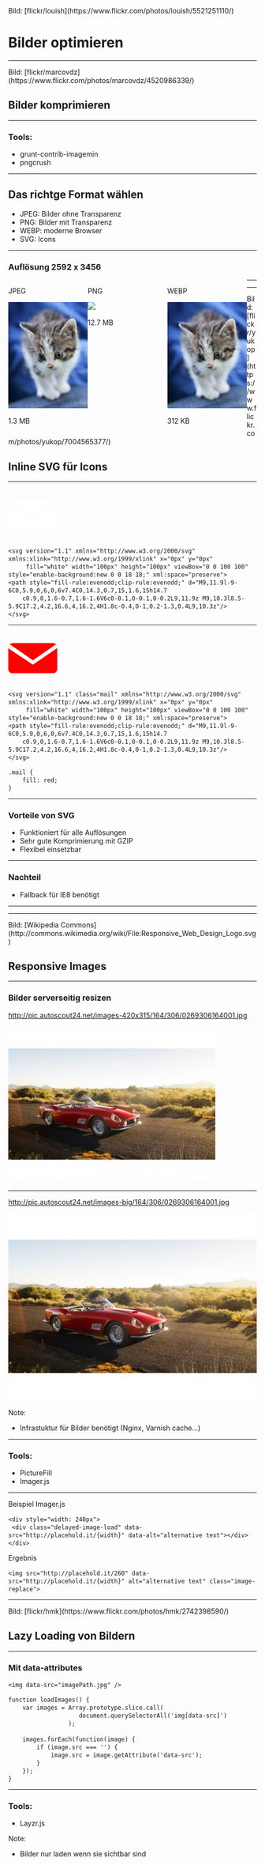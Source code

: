 ﻿<!-- .slide: data-background="assets/13.jpg" -->
<div class="attribution">Bild: [flickr/louish](https://www.flickr.com/photos/louish/5521251110/)</div>

# Bilder optimieren

---

<!-- .slide: data-background="assets/10.jpg" -->
<div class="attribution">Bild: [flickr/marcovdz](https://www.flickr.com/photos/marcovdz/4520986339/)</div>

## Bilder komprimieren

---

### Tools:

- grunt-contrib-imagemin
- pngcrush

---

## Das richtge Format wählen

- JPEG: Bilder ohne Transparenz
- PNG: Bilder mit Transparenz
- WEBP: moderne Browser
- SVG: Icons

---

### Auflösung 2592 x 3456

<div>
	<div style="float: left; width: 32%">
		<p>JPEG</p>
		<img src="assets/image_formats/kitten.jpg" />
		<p>1.3 MB</p>
	</div>
	<div style="float: left; width: 32%">
		<p>PNG</p>
		<img src="assets/image_formats/kitten.png" />
		<p>12.7 MB</p>
	</div>
	<div style="float: left; width: 32%">
		<p>WEBP</p>
		<img src="assets/image_formats/kitten.webp" />
		<p>312 KB</p>
	</div>
</div>

---

<!-- .slide: data-background="assets/webp.png" -->

---

<!-- .slide: data-background="assets/14.jpg" -->
<div class="attribution">Bild: [flickr/yukop](https://www.flickr.com/photos/yukop/7004565377/)</div>

## Inline SVG für Icons

---

<svg version="1.1" xmlns="http://www.w3.org/2000/svg" xmlns:xlink="http://www.w3.org/1999/xlink" x="0px" y="0px"
	 fill="white" width="100px" height="100px" viewBox="0 0 18 18" style="enable-background:new 0 0 100 100;" xml:space="preserve">
<path style="fill-rule:evenodd;clip-rule:evenodd;" d="M9,11.9l-9-6C0,5.9,0,6,0,6v7.4C0,14.3,0.7,15,1.6,15h14.7
	c0.9,0,1.6-0.7,1.6-1.6V6c0-0.1,0-0.1,0-0.2L9,11.9z M9,10.3l8.5-5.9C17.2,4.2,16.6,4,16.2,4H1.8c-0.4,0-1,0.2-1.3,0.4L9,10.3z"/>
</svg>

```
<svg version="1.1" xmlns="http://www.w3.org/2000/svg" xmlns:xlink="http://www.w3.org/1999/xlink" x="0px" y="0px"
	 fill="white" width="100px" height="100px" viewBox="0 0 100 100" style="enable-background:new 0 0 18 18;" xml:space="preserve">
<path style="fill-rule:evenodd;clip-rule:evenodd;" d="M9,11.9l-9-6C0,5.9,0,6,0,6v7.4C0,14.3,0.7,15,1.6,15h14.7
	c0.9,0,1.6-0.7,1.6-1.6V6c0-0.1,0-0.1,0-0.2L9,11.9z M9,10.3l8.5-5.9C17.2,4.2,16.6,4,16.2,4H1.8c-0.4,0-1,0.2-1.3,0.4L9,10.3z"/>
</svg>
```

---

<svg version="1.1" class="mail" xmlns="http://www.w3.org/2000/svg" xmlns:xlink="http://www.w3.org/1999/xlink" x="0px" y="0px"
	 fill="white" width="100px" height="100px" viewBox="0 0 18 18" style="enable-background:new 0 0 100 100;" xml:space="preserve">
<path style="fill-rule:evenodd;clip-rule:evenodd;" d="M9,11.9l-9-6C0,5.9,0,6,0,6v7.4C0,14.3,0.7,15,1.6,15h14.7
	c0.9,0,1.6-0.7,1.6-1.6V6c0-0.1,0-0.1,0-0.2L9,11.9z M9,10.3l8.5-5.9C17.2,4.2,16.6,4,16.2,4H1.8c-0.4,0-1,0.2-1.3,0.4L9,10.3z"/>
</svg>

<style>
	.mail {
		fill: red;
	}
</style>

```
<svg version="1.1" class="mail" xmlns="http://www.w3.org/2000/svg" xmlns:xlink="http://www.w3.org/1999/xlink" x="0px" y="0px"
	 fill="white" width="100px" height="100px" viewBox="0 0 100 100" style="enable-background:new 0 0 18 18;" xml:space="preserve">
<path style="fill-rule:evenodd;clip-rule:evenodd;" d="M9,11.9l-9-6C0,5.9,0,6,0,6v7.4C0,14.3,0.7,15,1.6,15h14.7
	c0.9,0,1.6-0.7,1.6-1.6V6c0-0.1,0-0.1,0-0.2L9,11.9z M9,10.3l8.5-5.9C17.2,4.2,16.6,4,16.2,4H1.8c-0.4,0-1,0.2-1.3,0.4L9,10.3z"/>
</svg>
```

```
.mail {
	fill: red;
}
```

---

### Vorteile von SVG

- Funktioniert für alle Auflösungen
- Sehr gute Komprimierung mit GZIP
- Flexibel einsetzbar

---

### Nachteil

- Fallback für IE8 benötigt

---

<!-- .slide: data-background="assets/grunticon.jpg" -->

---

<!-- .slide: data-background="assets/responsive.png" -->
<div class="attribution">Bild: [Wikipedia Commons](http://commons.wikimedia.org/wiki/File:Responsive_Web_Design_Logo.svg)</div>

## Responsive Images

---

### Bilder serverseitig resizen

http://pic.autoscout24.net/images-420x315/164/306/0269306164001.jpg

<img src="assets/pic_server_1.jpg" />

---

http://pic.autoscout24.net/images-big/164/306/0269306164001.jpg

<img src="assets/pic_server_2.jpg" />

Note:
- Infrastuktur für Bilder benötigt (Nginx, Varnish cache...)

---

### Tools:

- PictureFill
- Imager.js

---

Beispiel Imager.js

```
<div style="width: 240px">
 <div class="delayed-image-load" data-src="http://placehold.it/{width}" data-alt="alternative text"></div>
</div>

```

Ergebnis

```
<img src="http://placehold.it/260" data-src="http://placehold.it/{width}" alt="alternative text" class="image-replace">
```

---

<!-- .slide: data-background="assets/15.jpg" -->
<div class="attribution">Bild: [flickr/hmk](https://www.flickr.com/photos/hmk/2742398590/)</div>

## Lazy Loading von Bildern

---

### Mit data-attributes

```
<img data-src="imagePath.jpg" />
```

```
function loadImages() {
    var images = Array.prototype.slice.call(
					document.querySelectorAll('img[data-src]')
				 );

    images.forEach(function(image) {
        if (image.src === '') {
            image.src = image.getAttribute('data-src');
        }
    });
}
```

---

### Tools:

- Layzr.js

Note:
- Bilder nur laden wenn sie sichtbar sind